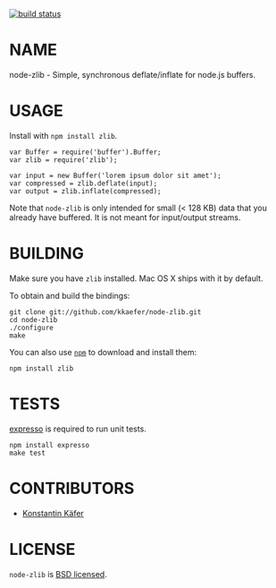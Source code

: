[![build status](https://secure.travis-ci.org/kkaefer/node-zlib.png)](http://travis-ci.org/kkaefer/node-zlib)
# NAME

node-zlib - Simple, synchronous deflate/inflate for node.js buffers.



# USAGE

Install with `npm install zlib`.

    var Buffer = require('buffer').Buffer;
    var zlib = require('zlib');
    
    var input = new Buffer('lorem ipsum dolor sit amet');
    var compressed = zlib.deflate(input);
    var output = zlib.inflate(compressed);

Note that `node-zlib` is only intended for small (< 128 KB) data that you already have buffered. It is not meant for input/output streams.

# BUILDING

Make sure you have `zlib` installed. Mac OS X ships with it by default.

To obtain and build the bindings:

    git clone git://github.com/kkaefer/node-zlib.git
    cd node-zlib
    ./configure
    make

You can also use [`npm`](https://github.com/isaacs/npm) to download and install them:

    npm install zlib



# TESTS

[expresso](https://github.com/visionmedia/expresso) is required to run unit tests.

    npm install expresso
    make test



# CONTRIBUTORS

* [Konstantin Käfer](https://github.com/kkaefer)



# LICENSE

`node-zlib` is [BSD licensed](https://github.com/kkaefer/node-zlib/raw/master/LICENSE).
